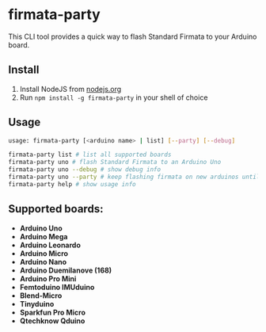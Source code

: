 # firmata-party

This CLI tool provides a quick way to flash Standard Firmata to your Arduino board.

## Install

1. Install NodeJS from [nodejs.org](http://nodejs.org)
2. Run `npm install -g firmata-party` in your shell of choice

## Usage

```bash
usage: firmata-party [<arduino name> | list] [--party] [--debug]

firmata-party list # list all supported boards
firmata-party uno # flash Standard Firmata to an Arduino Uno
firmata-party uno --debug # show debug info
firmata-party uno --party # keep flashing firmata on new arduinos until you quit the program with ctrl+c!
firmata-party help # show usage info
```

## Supported boards:

+ **Arduino Uno**
+ **Arduino Mega**
+ **Arduino Leonardo**
+ **Arduino Micro**
+ **Arduino Nano**
+ **Arduino Duemilanove (168)**
+ **Arduino Pro Mini**
+ **Femtoduino IMUduino**
+ **Blend-Micro**
+ **Tinyduino**
+ **Sparkfun Pro Micro**
+ **Qtechknow Qduino**

